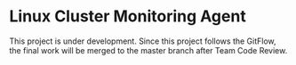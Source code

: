 # Linux Cluster Monitoring Agent
This project is under development. Since this project follows the GitFlow, the final work will be merged to the master branch after Team Code Review.
